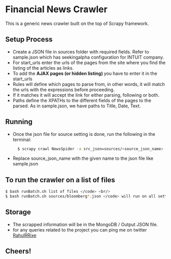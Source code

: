 Financial News Crawler
================================
This is a generic news crawler built on the top of Scrapy framework.


Setup Process
---------------------
* Create a JSON file in sources folder with required fields.
Refer to sample.json which has seekingalpha configuration for INTUIT company.
* For start_urls enter the urls of the pages from the site where you find the listing of the articles as links.
* To add the <strong> AJAX pages (or hidden listing) </strong> you have to enter it in the start_urls
* Rules will define which pages to parse from, in other words, it will match the urls with the expressions before proceeding.
* If it matches it will accept the link for either parsing, following or both.
* Paths define the XPATHs to the different fields of the pages to the parsed. As in sample.json, we have paths to Title, Date, Text.

Running
-------
* Once the json file for source setting is done, run the following in the terminal:
  ```bash
    $ scrapy crawl NewsSpider -a src_json=sources/<source_json_name> </code>
  ```
* Replace source_json_name with the given name to the json file like sample.json

To run the crawler on a list of files
-------------------------------------
  ```bash
  $ bash runBatch.sh list of files </code> <br/>
  $ bash runBatch.sh sources/bloomberg*.json </code> will run on all settings json named with bloomberg.
  ```
Storage
-------
* The scrapped information will be in the MongoDB / Output JSON file. </li>
* for any queries related to the project you can ping me on twitter <a href="https://twitter.com/RahulRRixe"> RahulRRixe </a>

## Cheers!
